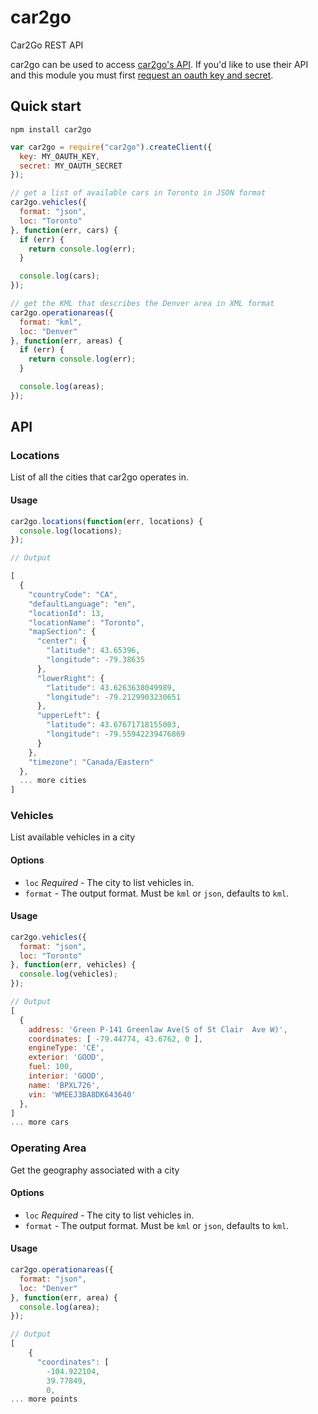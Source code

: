 # car2go

Car2Go REST API

car2go can be used to access [car2go's API](http://code.google.com/p/car2go/wiki/index_v2_1). If you'd like to use their API and this module you must first [request an oauth key and secret](http://code.google.com/p/car2go/wiki/oauth).

## Quick start

`npm install car2go`

```javascript
var car2go = require("car2go").createClient({
  key: MY_OAUTH_KEY,
  secret: MY_OAUTH_SECRET
});

// get a list of available cars in Toronto in JSON format
car2go.vehicles({
  format: "json",
  loc: "Toronto"
}, function(err, cars) {
  if (err) {
    return console.log(err);
  }

  console.log(cars);
});

// get the KML that describes the Denver area in XML format
car2go.operationareas({
  format: "kml",
  loc: "Denver"
}, function(err, areas) {
  if (err) {
    return console.log(err);
  }

  console.log(areas);
});
```

## API

### Locations

List of all the cities that car2go operates in.

#### Usage

```javascript
car2go.locations(function(err, locations) {
  console.log(locations);
});

// Output

[
  {
    "countryCode": "CA",
    "defaultLanguage": "en",
    "locationId": 13,
    "locationName": "Toronto",
    "mapSection": {
      "center": {
        "latitude": 43.65396,
        "longitude": -79.38635
      },
      "lowerRight": {
        "latitude": 43.6263638049989,
        "longitude": -79.2129903230651
      },
      "upperLeft": {
        "latitude": 43.67671718155003,
        "longitude": -79.55942239476869
      }
    },
    "timezone": "Canada/Eastern"
  },
  ... more cities
]
```

### Vehicles

List available vehicles in a city

#### Options

* `loc` *Required* - The city to list vehicles in.
* `format` - The output format. Must be `kml` or `json`, defaults to `kml`.

#### Usage

```javascript
car2go.vehicles({
  format: "json",
  loc: "Toronto"
}, function(err, vehicles) {
  console.log(vehicles);
});

// Output
[
  {
    address: 'Green P-141 Greenlaw Ave(S of St Clair  Ave W)',
    coordinates: [ -79.44774, 43.6762, 0 ],
    engineType: 'CE',
    exterior: 'GOOD',
    fuel: 100,
    interior: 'GOOD',
    name: 'BPXL726',
    vin: 'WMEEJ3BA8DK643640'
  },
]
... more cars
```

### Operating Area

Get the geography associated with a city

#### Options

* `loc` *Required* - The city to list vehicles in.
* `format` - The output format. Must be `kml` or `json`, defaults to `kml`.

#### Usage

```javascript
car2go.operationareas({
  format: "json",
  loc: "Denver"
}, function(err, area) {
  console.log(area);
});

// Output
[
    {
      "coordinates": [
        -104.922104,
        39.77849,
        0,
... more points
```